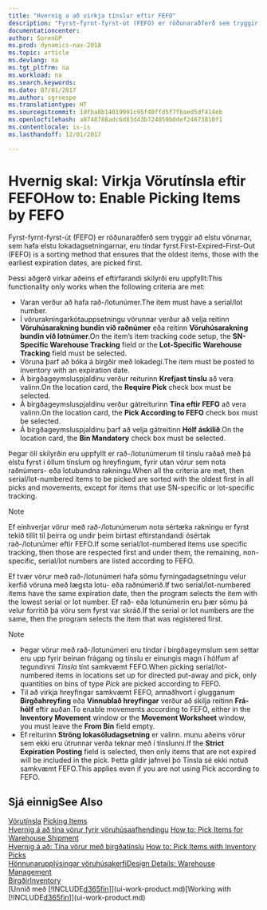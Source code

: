 ```yaml
---
title: "Hvernig a að virkja tínslur eftir FEFO"
description: "Fyrst-fyrnt-fyrst-út (FEFO) er röðunaraðferð sem tryggir að elstu vörurnar, sem hafa elstu lokadagsetningarnar, eru tíndar fyrst."
documentationcenter: 
author: SorenGP
ms.prod: dynamics-nav-2018
ms.topic: article
ms.devlang: na
ms.tgt_pltfrm: na
ms.workload: na
ms.search.keywords: 
ms.date: 07/01/2017
ms.author: sgroespe
ms.translationtype: HT
ms.sourcegitcommit: 1dfba8b14019991c95f40ffd5f7fbaed5df414eb
ms.openlocfilehash: a8748788adc6d83d43b724059b0def24673810f1
ms.contentlocale: is-is
ms.lasthandoff: 12/01/2017

---
```

# <a name="how-to-enable-picking-items-by-fefo"></a><span data-ttu-id="7e207-103">Hvernig skal: Virkja Vörutínsla eftir FEFO</span><span class="sxs-lookup"><span data-stu-id="7e207-103">How to: Enable Picking Items by FEFO</span></span>
<span data-ttu-id="7e207-104">Fyrst-fyrnt-fyrst-út (FEFO) er röðunaraðferð sem tryggir að elstu vörurnar, sem hafa elstu lokadagsetningarnar, eru tíndar fyrst.</span><span class="sxs-lookup"><span data-stu-id="7e207-104">First-Expired-First-Out (FEFO) is a sorting method that ensures that the oldest items, those with the earliest expiration dates, are picked first.</span></span>  

 <span data-ttu-id="7e207-105">Þessi aðgerð virkar aðeins ef eftirfarandi skilyrði eru uppfyllt:</span><span class="sxs-lookup"><span data-stu-id="7e207-105">This functionality only works when the following criteria are met:</span></span>  

-   <span data-ttu-id="7e207-106">Varan verður að hafa rað-/lotunúmer.</span><span class="sxs-lookup"><span data-stu-id="7e207-106">The item must have a serial/lot number.</span></span>  
-   <span data-ttu-id="7e207-107">Í vörurakningarkótauppsetningu vörunnar verður að velja reitinn **Vöruhúsarakning bundin við raðnúmer** eða reitinn **Vöruhúsarakning bundin við lotnúmer**.</span><span class="sxs-lookup"><span data-stu-id="7e207-107">On the item’s item tracking code setup, the **SN-Specific Warehouse Tracking** field or the **Lot-Specific Warehouse Tracking** field must be selected.</span></span>  
-   <span data-ttu-id="7e207-108">Vöruna þarf að bóka á birgðir með lokadegi.</span><span class="sxs-lookup"><span data-stu-id="7e207-108">The item must be posted to inventory with an expiration date.</span></span>  
-   <span data-ttu-id="7e207-109">Á birgðageymsluspjaldinu verður reiturinn **Krefjast tínslu** að vera valinn.</span><span class="sxs-lookup"><span data-stu-id="7e207-109">On the location card, the **Require Pick** check box must be selected.</span></span>  
-   <span data-ttu-id="7e207-110">Á birgðageymsluspjaldinu verður gátreiturinn **Tína eftir FEFO** að vera valinn.</span><span class="sxs-lookup"><span data-stu-id="7e207-110">On the location card, the **Pick According to FEFO** check box must be selected.</span></span>  
-   <span data-ttu-id="7e207-111">Á birgðageymsluspjaldinu þarf að velja gátreitinn **Hólf áskilið**.</span><span class="sxs-lookup"><span data-stu-id="7e207-111">On the location card, the **Bin Mandatory** check box must be selected.</span></span>  

 <span data-ttu-id="7e207-112">Þegar öll skilyrðin eru uppfyllt er rað-/lotunúmerum til tínslu raðað með þá elstu fyrst í öllum tínslum og hreyfingum, fyrir utan vörur sem nota raðnúmers- eða lotubundna rakningu.</span><span class="sxs-lookup"><span data-stu-id="7e207-112">When all the criteria are met, then serial/lot-numbered items to be picked are sorted with the oldest first in all picks and movements, except for items that use SN-specific or lot-specific tracking.</span></span>  

> [!NOTE]  
>  <span data-ttu-id="7e207-113">Ef einhverjar vörur með rað-/lotunúmerum nota sértæka rakningu er fyrst tekið tillit til þeirra og undir þeim birtast eftirstandandi ósértak rað-/lotunúmer eftir FEFO.</span><span class="sxs-lookup"><span data-stu-id="7e207-113">If some serial/lot-numbered items use specific tracking, then those are respected first and under them, the remaining, non-specific, serial/lot numbers are listed according to FEFO.</span></span>  

 <span data-ttu-id="7e207-114">Ef tvær vörur með rað-/lotunúmeri hafa sömu fyrningadagsetningu velur kerfið vöruna með lægsta lotu- eða raðnúmerið.</span><span class="sxs-lookup"><span data-stu-id="7e207-114">If two serial/lot-numbered items have the same expiration date, then the program selects the item with the lowest serial or lot number.</span></span> <span data-ttu-id="7e207-115">Ef rað- eða lotunúmerin eru þær sömu þá velur forritið þá vöru sem fyrst var skráð.</span><span class="sxs-lookup"><span data-stu-id="7e207-115">If the serial or lot numbers are the same, then the program selects the item that was registered first.</span></span>  

> [!NOTE]  
>  -   <span data-ttu-id="7e207-116">Þegar vörur með rað-/lotunúmeri eru tíndar í birgðageymslum sem settar eru upp fyrir beinan frágang og tínslu er einungis magn í hólfum af tegundinni *Tínsla* tínt samkvæmt FEFO.</span><span class="sxs-lookup"><span data-stu-id="7e207-116">When picking serial/lot-numbered items in locations set up for directed put-away and pick, only quantities on bins of type *Pick* are picked according to FEFO.</span></span>  
> -   <span data-ttu-id="7e207-117">Til að virkja hreyfingar samkvæmt FEFO, annaðhvort í glugganum **Birgðahreyfing** eða **Vinnublað hreyfingar** verður að skilja reitinn **Frá-hólf** eftir auðan.</span><span class="sxs-lookup"><span data-stu-id="7e207-117">To enable movements according to FEFO, either in the **Inventory Movement** window or the **Movement Worksheet** window, you must leave the **From Bin** field empty.</span></span>  
> -   <span data-ttu-id="7e207-118">Ef reiturinn **Ströng lokasöludagsetning** er valinn. munu aðeins vörur sem ekki eru útrunnar verða teknar með í tínslunni.</span><span class="sxs-lookup"><span data-stu-id="7e207-118">If the **Strict Expiration Posting** field is selected, then only items that are not expired will be included in the pick.</span></span> <span data-ttu-id="7e207-119">Þetta gildir jafnvel þó Tínsla sé ekki notuð samkvæmt FEFO.</span><span class="sxs-lookup"><span data-stu-id="7e207-119">This applies even if you are not using Pick according to FEFO.</span></span>  

## <a name="see-also"></a><span data-ttu-id="7e207-120">Sjá einnig</span><span class="sxs-lookup"><span data-stu-id="7e207-120">See Also</span></span>  
<span data-ttu-id="7e207-121">[Vörutínsla](warehouse-pick-items.md) </span><span class="sxs-lookup"><span data-stu-id="7e207-121">[Picking Items](warehouse-pick-items.md) </span></span>  
<span data-ttu-id="7e207-122">[Hvernig á að tína vörur fyrir vöruhúsaafhendingu](warehouse-how-to-pick-items-for-warehouse-shipment.md) </span><span class="sxs-lookup"><span data-stu-id="7e207-122">[How to: Pick Items for Warehouse Shipment](warehouse-how-to-pick-items-for-warehouse-shipment.md) </span></span>  
<span data-ttu-id="7e207-123">[Hvernig á að: Tína vörur með birgðatínslu](warehouse-how-to-pick-items-with-inventory-picks.md) </span><span class="sxs-lookup"><span data-stu-id="7e207-123">[How to: Pick Items with Inventory Picks](warehouse-how-to-pick-items-with-inventory-picks.md) </span></span>  
[<span data-ttu-id="7e207-124">Hönnunarupplýsingar vöruhúsakerfi</span><span class="sxs-lookup"><span data-stu-id="7e207-124">Design Details: Warehouse Management</span></span>](design-details-warehouse-management.md)  
[<span data-ttu-id="7e207-125">Birgðir</span><span class="sxs-lookup"><span data-stu-id="7e207-125">Inventory</span></span>](inventory-manage-inventory.md)  
<span data-ttu-id="7e207-126">[Unnið með [!INCLUDE[d365fin](includes/d365fin_md.md)]](ui-work-product.md)</span><span class="sxs-lookup"><span data-stu-id="7e207-126">[Working with [!INCLUDE[d365fin](includes/d365fin_md.md)]](ui-work-product.md)</span></span>

